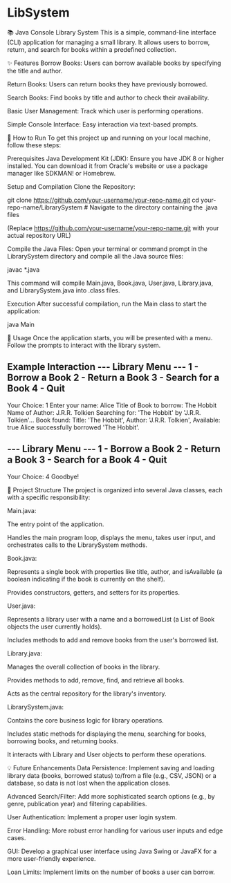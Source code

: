 # LibSystem
📚 Java Console Library System
This is a simple, command-line interface (CLI) application for managing a small library. It allows users to borrow, return, and search for books within a predefined collection.

✨ Features
Borrow Books: Users can borrow available books by specifying the title and author.

Return Books: Users can return books they have previously borrowed.

Search Books: Find books by title and author to check their availability.

Basic User Management: Track which user is performing operations.

Simple Console Interface: Easy interaction via text-based prompts.

🚀 How to Run
To get this project up and running on your local machine, follow these steps:

Prerequisites
Java Development Kit (JDK): Ensure you have JDK 8 or higher installed. You can download it from Oracle's website or use a package manager like SDKMAN! or Homebrew.

Setup and Compilation
Clone the Repository:

git clone https://github.com/your-username/your-repo-name.git
cd your-repo-name/LibrarySystem # Navigate to the directory containing the .java files

(Replace https://github.com/your-username/your-repo-name.git with your actual repository URL)

Compile the Java Files:
Open your terminal or command prompt in the LibrarySystem directory and compile all the Java source files:

javac *.java

This command will compile Main.java, Book.java, User.java, Library.java, and LibrarySystem.java into .class files.

Execution
After successful compilation, run the Main class to start the application:

java Main

📖 Usage
Once the application starts, you will be presented with a menu. Follow the prompts to interact with the library system.

Example Interaction
--- Library Menu ---
1 - Borrow a Book
2 - Return a Book
3 - Search for a Book
4 - Quit
--------------------
Your Choice: 1
Enter your name: Alice
Title of Book to borrow: The Hobbit
Name of Author: J.R.R. Tolkien
Searching for: 'The Hobbit' by 'J.R.R. Tolkien'...
Book found: Title: 'The Hobbit', Author: 'J.R.R. Tolkien', Available: true
Alice successfully borrowed 'The Hobbit'.

--- Library Menu ---
1 - Borrow a Book
2 - Return a Book
3 - Search for a Book
4 - Quit
--------------------
Your Choice: 4
Goodbye!

📂 Project Structure
The project is organized into several Java classes, each with a specific responsibility:

Main.java:

The entry point of the application.

Handles the main program loop, displays the menu, takes user input, and orchestrates calls to the LibrarySystem methods.

Book.java:

Represents a single book with properties like title, author, and isAvailable (a boolean indicating if the book is currently on the shelf).

Provides constructors, getters, and setters for its properties.

User.java:

Represents a library user with a name and a borrowedList (a List of Book objects the user currently holds).

Includes methods to add and remove books from the user's borrowed list.

Library.java:

Manages the overall collection of books in the library.

Provides methods to add, remove, find, and retrieve all books.

Acts as the central repository for the library's inventory.

LibrarySystem.java:

Contains the core business logic for library operations.

Includes static methods for displaying the menu, searching for books, borrowing books, and returning books.

It interacts with Library and User objects to perform these operations.

💡 Future Enhancements
Data Persistence: Implement saving and loading library data (books, borrowed status) to/from a file (e.g., CSV, JSON) or a database, so data is not lost when the application closes.

Advanced Search/Filter: Add more sophisticated search options (e.g., by genre, publication year) and filtering capabilities.

User Authentication: Implement a proper user login system.

Error Handling: More robust error handling for various user inputs and edge cases.

GUI: Develop a graphical user interface using Java Swing or JavaFX for a more user-friendly experience.

Loan Limits: Implement limits on the number of books a user can borrow.
